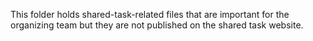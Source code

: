 This folder holds shared-task-related files that are important for the organizing team
but they are not published on the shared task website.
